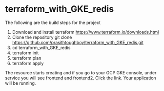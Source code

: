 # terraform_with_GKE_redis

The following are the build steps for the project

1. Download and install terraform https://www.terraform.io/downloads.html
2. Clone the repository git clone https://github.com/prasithtoughboy/terraform_with_GKE_redis.git
3. cd terraform_with_GKE_redis
4. terraform init
5. terraform plan
6. terraform apply

The resource starts creating and if you go to your GCP GKE console, under service you will see frontend and frontend2. Click the link. Your application will be running.
